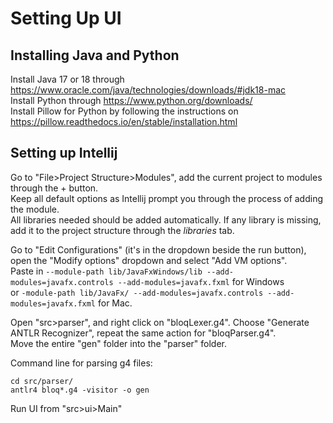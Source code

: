 ﻿# **Setting Up UI**

## **Installing Java and Python**
Install Java 17 or 18 through https://www.oracle.com/java/technologies/downloads/#jdk18-mac  
Install Python through https://www.python.org/downloads/  
Install Pillow for Python by following the instructions on https://pillow.readthedocs.io/en/stable/installation.html

## **Setting up Intellij**
Go to "File>Project Structure>Modules", add the current project to modules through the + button.   
Keep all default options as Intellij prompt you through the process of adding the module.  
All libraries needed should be added automatically. If any library is missing, add it to the project structure through
the *libraries* tab.  

Go to "Edit Configurations" (it's in the dropdown beside the run button), open the "Modify options" dropdown and select 
"Add VM options".  
Paste in ```--module-path lib/JavaFxWindows/lib --add-modules=javafx.controls --add-modules=javafx.fxml``` 
for Windows  
or ```-module-path lib/JavaFx/ --add-modules=javafx.controls --add-modules=javafx.fxml``` for Mac.  

Open "src>parser", and right click on "bloqLexer.g4". Choose "Generate ANTLR Recognizer", repeat the same action for 
"bloqParser.g4".  
Move the entire "gen" folder into the "parser" folder.

Command line for parsing g4 files:
```
cd src/parser/
antlr4 bloq*.g4 -visitor -o gen
```

Run UI from "src>ui>Main"
